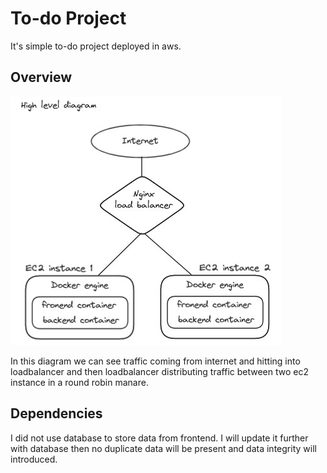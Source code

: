 # To-do Project 
It's simple to-do project deployed in aws.

## Overview
![Project Screenshot](./screenshot/HLD.jpg)

In this diagram we can see traffic coming from internet and hitting into loadbalancer and then loadbalancer distributing traffic between two ec2 instance in a round robin manare.

## Dependencies
I did not use database to store data from frontend. I will update it further with database then no duplicate data will be present and data integrity will introduced.
